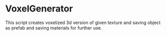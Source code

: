 # VoxelGenerator
This script creates voxelized 3d version of given texture and saving object as prefab and saving materials for further use.
